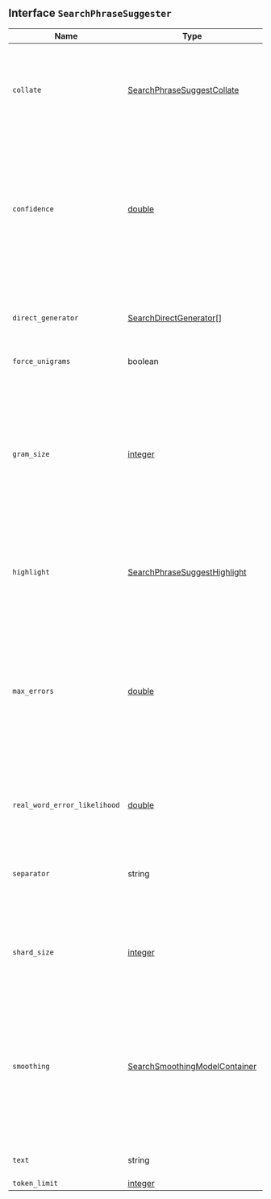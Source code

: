## Interface `SearchPhraseSuggester`

| Name | Type | Description |
| - | - | - |
| `collate` | [SearchPhraseSuggestCollate](./SearchPhraseSuggestCollate.md) | Checks each suggestion against the specified query to prune suggestions for which no matching docs exist in the index. |
| `confidence` | [double](./double.md) | Defines a factor applied to the input phrases score, which is used as a threshold for other suggest candidates. Only candidates that score higher than the threshold will be included in the result. |
| `direct_generator` | [SearchDirectGenerator](./SearchDirectGenerator.md)[] | A list of candidate generators that produce a list of possible terms per term in the given text. |
| `force_unigrams` | boolean | &nbsp; |
| `gram_size` | [integer](./integer.md) | Sets max size of the n-grams (shingles) in the field. If the field doesn’t contain n-grams (shingles), this should be omitted or set to `1`. If the field uses a shingle filter, the `gram_size` is set to the `max_shingle_size` if not explicitly set. |
| `highlight` | [SearchPhraseSuggestHighlight](./SearchPhraseSuggestHighlight.md) | Sets up suggestion highlighting. If not provided, no highlighted field is returned. |
| `max_errors` | [double](./double.md) | The maximum percentage of the terms considered to be misspellings in order to form a correction. This method accepts a float value in the range `[0..1)` as a fraction of the actual query terms or a number `>=1` as an absolute number of query terms. |
| `real_word_error_likelihood` | [double](./double.md) | The likelihood of a term being misspelled even if the term exists in the dictionary. |
| `separator` | string | The separator that is used to separate terms in the bigram field. If not set, the whitespace character is used as a separator. |
| `shard_size` | [integer](./integer.md) | Sets the maximum number of suggested terms to be retrieved from each individual shard. |
| `smoothing` | [SearchSmoothingModelContainer](./SearchSmoothingModelContainer.md) | The smoothing model used to balance weight between infrequent grams (grams (shingles) are not existing in the index) and frequent grams (appear at least once in the index). The default model is Stupid Backoff. |
| `text` | string | The text/query to provide suggestions for. |
| `token_limit` | [integer](./integer.md) | &nbsp; |
